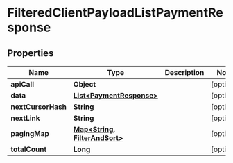 

# FilteredClientPayloadListPaymentResponse


## Properties

Name | Type | Description | Notes
------------ | ------------- | ------------- | -------------
**apiCall** | **Object** |  |  [optional]
**data** | [**List&lt;PaymentResponse&gt;**](PaymentResponse.md) |  |  [optional]
**nextCursorHash** | **String** |  |  [optional]
**nextLink** | **String** |  |  [optional]
**pagingMap** | [**Map&lt;String, FilterAndSort&gt;**](FilterAndSort.md) |  |  [optional]
**totalCount** | **Long** |  |  [optional]



